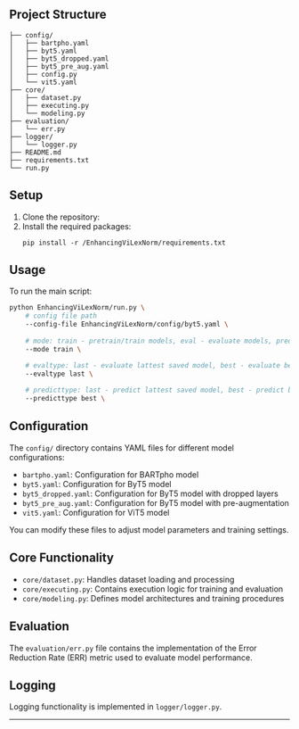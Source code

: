 

## Project Structure
```
├── config/
│   ├── bartpho.yaml
│   ├── byt5.yaml
│   ├── byt5_dropped.yaml
│   ├── byt5_pre_aug.yaml
│   ├── config.py
│   └── vit5.yaml
├── core/
│   ├── dataset.py
│   ├── executing.py
│   └── modeling.py
├── evaluation/
│   └── err.py
├── logger/
│   └── logger.py
├── README.md
├── requirements.txt
└── run.py
```

## Setup

1. Clone the repository:
2. Install the required packages:
    ```
    pip install -r /EnhancingViLexNorm/requirements.txt
    ```

## Usage

To run the main script:
```bash
python EnhancingViLexNorm/run.py \
	# config file path
	--config-file EnhancingViLexNorm/config/byt5.yaml \
 
	# mode: train - pretrain/train models, eval - evaluate models, predict - predict trained models
	--mode train \

	# evaltype: last - evaluate lattest saved model, best - evaluate best-err saved model 
	--evaltype last \
	
	# predicttype: last - predict lattest saved model, best - predict best-err saved model 
	--predicttype best \
```

## Configuration

The `config/` directory contains YAML files for different model configurations:
- `bartpho.yaml`: Configuration for BARTpho model
- `byt5.yaml`: Configuration for ByT5 model
- `byt5_dropped.yaml`: Configuration for ByT5 model with dropped layers
- `byt5_pre_aug.yaml`: Configuration for ByT5 model with pre-augmentation
- `vit5.yaml`: Configuration for ViT5 model

You can modify these files to adjust model parameters and training settings.

## Core Functionality

- `core/dataset.py`: Handles dataset loading and processing
- `core/executing.py`: Contains execution logic for training and evaluation
- `core/modeling.py`: Defines model architectures and training procedures

## Evaluation

The `evaluation/err.py` file contains the implementation of the Error Reduction Rate (ERR) metric used to evaluate model performance.

## Logging

Logging functionality is implemented in `logger/logger.py`.

---
